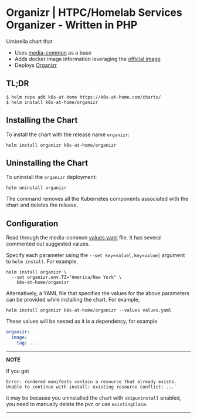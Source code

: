 # Organizr | HTPC/Homelab Services Organizer - Written in PHP
Umbrella chart that
* Uses [media-common](https://github.com/k8s-at-home/charts/tree/master/charts/media-common) as a base
* Adds docker image information leveraging the [official image](https://hub.docker.com/r/organizr/organizr/)
* Deploys [Organizr](https://github.com/causefx/Organizr)

## TL;DR
```console
$ helm repo add k8s-at-home https://k8s-at-home.com/charts/
$ helm install k8s-at-home/organizr
```

## Installing the Chart
To install the chart with the release name `organizr`:
```console
helm install organizr k8s-at-home/organizr
```

## Uninstalling the Chart
To uninstall the `organizr` deployment:
```console
helm uninstall organizr
```
The command removes all the Kubernetes components associated with the chart and deletes the release.

## Configuration
Read through the media-common [values.yaml](https://github.com/k8s-at-home/charts/blob/master/charts/media-common/values.yaml) file. It has several commented out suggested values.

Specify each parameter using the `--set key=value[,key=value]` argument to `helm install`. For example,
```console
helm install organizr \
  --set organizr.env.TZ="America/New York" \
    k8s-at-home/organizr
```
Alternatively, a YAML file that specifies the values for the above parameters can be provided while installing the chart. For example,
```console
helm install organizr k8s-at-home/organizr --values values.yaml 
```

These values will be nested as it is a dependency, for example
```yaml
organizr:
  image:
    tag: ...
```

---
**NOTE**

If you get
```console
Error: rendered manifests contain a resource that already exists. Unable to continue with install: existing resource conflict: ...`
```
it may be because you uninstalled the chart with `skipuninstall` enabled, you need to manually delete the pvc or use `existingClaim`.

---
